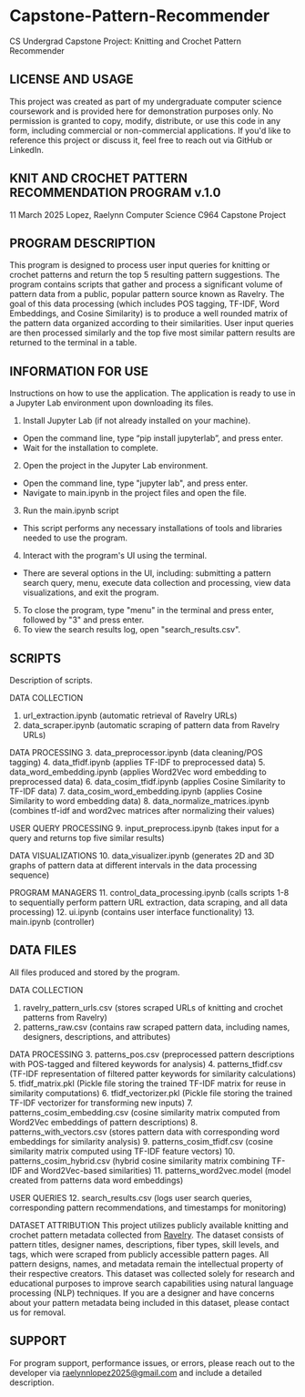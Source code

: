 # Capstone-Pattern-Recommender
CS Undergrad Capstone Project: Knitting and Crochet Pattern Recommender

LICENSE AND USAGE
------------
This project was created as part of my undergraduate computer science coursework and is provided here for demonstration purposes only.
No permission is granted to copy, modify, distribute, or use this code in any form, including commercial or non-commercial applications.
If you'd like to reference this project or discuss it, feel free to reach out via GitHub or LinkedIn.

KNIT AND CROCHET PATTERN RECOMMENDATION PROGRAM
v.1.0
------------
11 March 2025
Lopez, Raelynn
Computer Science C964 Capstone Project


PROGRAM DESCRIPTION
------------
This program is designed to process user input queries for knitting or crochet patterns and return the top 5 resulting pattern suggestions. The program contains scripts that gather and process a significant volume of pattern data from a public, popular pattern source known as Ravelry. The goal of this data processing (which includes POS tagging, TF-IDF, Word Embeddings, and Cosine Similarity) is to produce a well rounded matrix of the pattern data organized according to their similarities. User input queries are then processed similarly and the top five most similar pattern results are returned to the terminal in a table.

INFORMATION FOR USE
------------
Instructions on how to use the application. The application is ready to use in a Jupyter Lab environment upon downloading its files. 
1. Install Jupyter Lab (if not already installed on your machine).
  - Open the command line, type “pip install jupyterlab”, and press enter.
  - Wait for the installation to complete.
2. Open the project in the Jupyter Lab environment.
  - Open the command line, type "jupyter lab", and press enter.
  - Navigate to main.ipynb in the project files and open the file.
3. Run the main.ipynb script
  - This script performs any necessary installations of tools and libraries needed to use the program.
4. Interact with the program's UI using the terminal.
  - There are several options in the UI, including: submitting a pattern search query, menu, execute data collection and processing, view data visualizations, and exit the program.
5. To close the program, type "menu" in the terminal and press enter, followed by "3" and press enter.
6. To view the search results log, open "search_results.csv".

SCRIPTS
------------
Description of scripts.

DATA COLLECTION
1. url_extraction.ipynb (automatic retrieval of Ravelry URLs)
2. data_scraper.ipynb (automatic scraping of pattern data from Ravelry URLs)

DATA PROCESSING
3. data_preprocessor.ipynb (data cleaning/POS tagging)
4. data_tfidf.ipynb (applies TF-IDF to preprocessed data)
5. data_word_embedding.ipynb (applies Word2Vec word embedding to preprocessed data)
6. data_cosim_tfidf.ipynb (applies Cosine Similarity to TF-IDF data)
7. data_cosim_word_embedding.ipynb (applies Cosine Similarity to word embedding data)
8. data_normalize_matrices.ipynb (combines tf-idf and word2vec matrices after normalizing their values)

USER QUERY PROCESSING
9. input_preprocess.ipynb (takes input for a query and returns top five similar results)

DATA VISUALIZATIONS
10. data_visualizer.ipynb (generates 2D and 3D graphs of pattern data at different intervals in the data processing sequence)

PROGRAM MANAGERS
11. control_data_processing.ipynb (calls scripts 1-8 to sequentially perform pattern URL extraction, data scraping, and all data processing)
12. ui.ipynb (contains user interface functionality)
13. main.ipynb (controller)

DATA FILES
------------
All files produced and stored by the program.

DATA COLLECTION
1. ravelry_pattern_urls.csv (stores scraped URLs of knitting and crochet patterns from Ravelry)
2. patterns_raw.csv (contains raw scraped pattern data, including names, designers, descriptions, and attributes)

DATA PROCESSING
3. patterns_pos.csv (preprocessed pattern descriptions with POS-tagged and filtered keywords for analysis)
4. patterns_tfidf.csv (TF-IDF representation of filtered patter keywords for similarity calculations)
5. tfidf_matrix.pkl (Pickle file storing the trained TF-IDF matrix for reuse in similarity computations)
6. tfidf_vectorizer.pkl (Pickle file storing the trained TF-IDF vectorizer for transforming new inputs)
7. patterns_cosim_embedding.csv (cosine similarity matrix computed from Word2Vec embeddings of pattern descriptions)
8. patterns_with_vectors.csv (stores pattern data with corresponding word embeddings for similarity analysis)
9. patterns_cosim_tfidf.csv (cosine similarity matrix computed using TF-IDF feature vectors)
10. patterns_cosim_hybrid.csv (hybrid cosine similarity matrix combining TF-IDF and Word2Vec-based similarities)
11. patterns_word2vec.model (model created from patterns data word embeddings)

USER QUERIES
12. search_results.csv (logs user search queries, corresponding pattern recommendations, and timestamps for monitoring)

DATASET ATTRIBUTION
This project utilizes publicly available knitting and crochet pattern metadata collected from [Ravelry](https://www.ravelry.com). The dataset consists of pattern titles, designer names, descriptions, fiber types, skill levels, and tags, which were scraped from publicly accessible pattern pages.
All pattern designs, names, and metadata remain the intellectual property of their respective creators. This dataset was collected solely for research and educational purposes to improve search capabilities using natural language processing (NLP) techniques.
If you are a designer and have concerns about your pattern metadata being included in this dataset, please contact us for removal.

SUPPORT
------------
For program support, performance issues, or errors, please reach out to the developer via raelynnlopez2025@gmail.com and include a detailed description.

